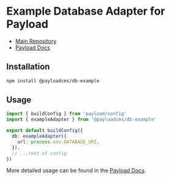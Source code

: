 # Example Database Adapter for Payload

- [Main Repository](https://github.com/payloadcms/payload)
- [Payload Docs](https://payloadcms.com/docs)

## Installation

```bash
npm install @payloadcms/db-example
```

## Usage

```ts
import { buildConfig } from 'payload/config'
import { exampleAdapter } from '@payloadcms/db-example'

export default buildConfig({
  db: exampleAdapter({
    url: process.env.DATABASE_URI,
  }),
  // ...rest of config
})
```

More detailed usage can be found in the [Payload Docs](https://payloadcms.com/docs/configuration/overview).
